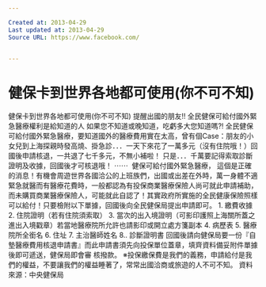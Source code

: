 ```yaml
---

Created at: 2013-04-29
Last updated at: 2013-04-29
Source URL: https://www.facebook.com/


---
```


# 健保卡到世界各地都可使用(你不可不知)


健保卡到世界各地都可使用(你不可不知)
提醒出國的朋友!! 全民健保可給付國外緊急醫療權利是給知道的人
如果您不知道或晚知道，吃虧多大您知道嗎?!
全民健保可給付國外緊急醫療，要知道國外的醫療費用實在太高，曾有個Case：朋友的小女兒到上海探親時發高燒、掛急診．．．一天下來花了一萬多元（沒有住院哦！）回國後申請核退，一共退了七千多元，不無小補啦！ 只是．．．千萬要記得索取診斷證明及收據，回國後才可核退哦！
⋯⋯ 
健保可給付國外緊急醫療， 這個是正確的消息！有機會周遊世界各國洽公的上班族們，出國或出差在外時，萬一身體不適緊急就醫而有醫療花費時，一般都認為有投保商業醫療保險人尚可就此申請補助，而未購買商業醫療保險人，可能就此自認了！其實政府所實施的全民健康保險照樣可以給付！只要檢附以下單據，回國後向全民健保局提出申請即可。
1\. 繳費收據
2\. 住院證明（若有住院須索取）
3\. 當次的出入境證明（可影印護照上海關所蓋之進出入境戳章）若當地醫療院所允許也請影印或開立處方箋副本
4\. 病歷表
5\. 醫療院所全銜名
6\. 住址
7\. 主治醫師姓名
8.. 診斷證明書
回國後請向健保局要一份『自墊醫療費用核退申請書』而此申請書須先向投保單位蓋章，填齊資料備妥附件單據後即可遞送，健保局即會審
核撥款。
※投保繳保費是我們的義務，申請給付是我們的權益，不要讓我們的權益睡著了，常常出國洽商或旅遊的人不可不知。
資料來源：中央健保局

